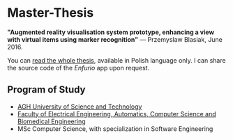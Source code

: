# Master-Thesis

**"Augmented reality visualisation system prototype, enhancing a view with virtual items using marker recognition"** — Przemyslaw Blasiak, June 2016.

You can [read the whole thesis](Resources/Master%20Thesis.pdf), available in Polish language only. I can share the source code of the _Enfurio_ app upon request.

## Program of Study
- [AGH University of Science and Technology](https://www.agh.edu.pl/en)
- [Faculty of Electrical Engineering, Automatics, Computer Science and Biomedical Engineering](https://www.eaiib.agh.edu.pl/?alias=set&lang=en)
- MSc Computer Science, with specialization in Software Engineering
